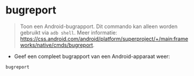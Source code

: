# bugreport

> Toon een Android-bugrapport.
> Dit commando kan alleen worden gebruikt via `adb shell`.
> Meer informatie: <https://css.android.com/android/platform/superproject/+/main:frameworks/native/cmds/bugreport>.

- Geef een compleet bugrapport van een Android-apparaat weer:

`bugreport`
